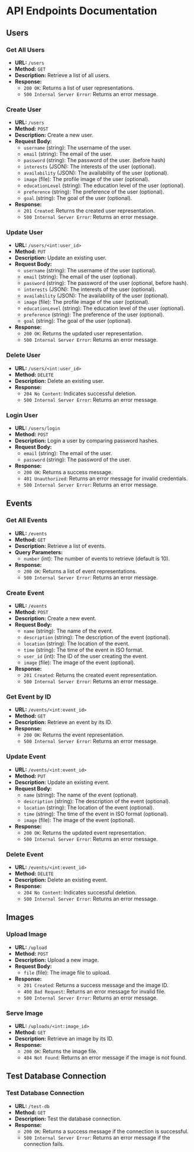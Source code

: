# API Endpoints Documentation

## Users

### Get All Users
- **URL:** `/users`
- **Method:** `GET`
- **Description:** Retrieve a list of all users.
- **Response:**
  - `200 OK`: Returns a list of user representations.
  - `500 Internal Server Error`: Returns an error message.

### Create User
- **URL:** `/users`
- **Method:** `POST`
- **Description:** Create a new user.
- **Request Body:**
  - `username` (string): The username of the user.
  - `email` (string): The email of the user.
  - `password` (string): The password of the user. (before hash)
  - `interests` (JSON): The interests of the user (optional).
  - `availability` (JSON): The availability of the user (optional).
  - `image` (file): The profile image of the user (optional).
  - `educationLevel` (string): The education level of the user (optional).
  - `preference` (string): The preference of the user (optional).
  - `goal` (string): The goal of the user (optional).
- **Response:**
  - `201 Created`: Returns the created user representation.
  - `500 Internal Server Error`: Returns an error message.

### Update User
- **URL:** `/users/<int:user_id>`
- **Method:** `PUT`
- **Description:** Update an existing user.
- **Request Body:**
  - `username` (string): The username of the user (optional).
  - `email` (string): The email of the user (optional).
  - `password` (string): The password of the user (optional, before hash).
  - `interests` (JSON): The interests of the user (optional).
  - `availability` (JSON): The availability of the user (optional).
  - `image` (file): The profile image of the user (optional).
  - `educationLevel` (string): The education level of the user (optional).
  - `preference` (string): The preference of the user (optional).
  - `goal` (string): The goal of the user (optional).
- **Response:**
  - `200 OK`: Returns the updated user representation.
  - `500 Internal Server Error`: Returns an error message.

### Delete User
- **URL:** `/users/<int:user_id>`
- **Method:** `DELETE`
- **Description:** Delete an existing user.
- **Response:**
  - `204 No Content`: Indicates successful deletion.
  - `500 Internal Server Error`: Returns an error message.

### Login User
- **URL:** `/users/login`
- **Method:** `POST`
- **Description:** Login a user by comparing password hashes.
- **Request Body:**
  - `email` (string): The email of the user.
  - `password` (string): The password of the user.
- **Response:**
  - `200 OK`: Returns a success message.
  - `401 Unauthorized`: Returns an error message for invalid credentials.
  - `500 Internal Server Error`: Returns an error message.

## Events

### Get All Events
- **URL:** `/events`
- **Method:** `GET`
- **Description:** Retrieve a list of events.
- **Query Parameters:**
  - `number` (int): The number of events to retrieve (default is 10).
- **Response:**
  - `200 OK`: Returns a list of event representations.
  - `500 Internal Server Error`: Returns an error message.

### Create Event
- **URL:** `/events`
- **Method:** `POST`
- **Description:** Create a new event.
- **Request Body:**
  - `name` (string): The name of the event.
  - `description` (string): The description of the event (optional).
  - `location` (string): The location of the event.
  - `time` (string): The time of the event in ISO format.
  - `user_id` (int): The ID of the user creating the event.
  - `image` (file): The image of the event (optional).
- **Response:**
  - `201 Created`: Returns the created event representation.
  - `500 Internal Server Error`: Returns an error message.

### Get Event by ID
- **URL:** `/events/<int:event_id>`
- **Method:** `GET`
- **Description:** Retrieve an event by its ID.
- **Response:**
  - `200 OK`: Returns the event representation.
  - `500 Internal Server Error`: Returns an error message.

### Update Event
- **URL:** `/events/<int:event_id>`
- **Method:** `PUT`
- **Description:** Update an existing event.
- **Request Body:**
  - `name` (string): The name of the event (optional).
  - `description` (string): The description of the event (optional).
  - `location` (string): The location of the event (optional).
  - `time` (string): The time of the event in ISO format (optional).
  - `image` (file): The image of the event (optional).
- **Response:**
  - `200 OK`: Returns the updated event representation.
  - `500 Internal Server Error`: Returns an error message.

### Delete Event
- **URL:** `/events/<int:event_id>`
- **Method:** `DELETE`
- **Description:** Delete an existing event.
- **Response:**
  - `204 No Content`: Indicates successful deletion.
  - `500 Internal Server Error`: Returns an error message.

## Images

### Upload Image
- **URL:** `/upload`
- **Method:** `POST`
- **Description:** Upload a new image.
- **Request Body:**
  - `file` (file): The image file to upload.
- **Response:**
  - `201 Created`: Returns a success message and the image ID.
  - `400 Bad Request`: Returns an error message for invalid file.
  - `500 Internal Server Error`: Returns an error message.

### Serve Image
- **URL:** `/uploads/<int:image_id>`
- **Method:** `GET`
- **Description:** Retrieve an image by its ID.
- **Response:**
  - `200 OK`: Returns the image file.
  - `404 Not Found`: Returns an error message if the image is not found.

## Test Database Connection

### Test Database Connection
- **URL:** `/test-db`
- **Method:** `GET`
- **Description:** Test the database connection.
- **Response:**
  - `200 OK`: Returns a success message if the connection is successful.
  - `500 Internal Server Error`: Returns an error message if the connection fails.
